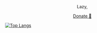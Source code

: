 <div align="center">
  Lazy,
  <p><a href="https://toss.me/magxxolia">Donate 🔗</a></p>
</div>

[![Top Langs](https://github-readme-stats.vercel.app/api/top-langs?username=hostagen&layout=donut-vertical)](https://github.com/anuraghazra/github-readme-stats)
